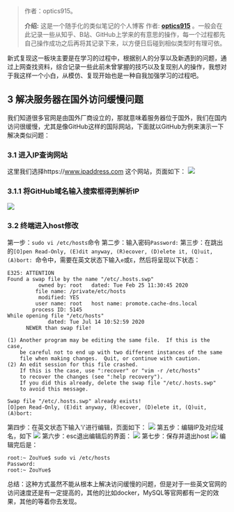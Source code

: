 > 作者：optics915。
>
> **介绍:** 这是一个随手化的类似笔记的个人博客 作者: **[optics915](https://optics915.gitee.io/docsify-blog)** 。一般会在此记录一些从知乎、B站、GitHub上学来的有意思的操作，每一个过程都先自己操作成功之后再将其记录下来，以方便日后碰到相似类型时有理可依。

新式复现这一板块主要是在学习的过程中，根据别人的分享以及新遇到的问题，通过上网查找资料，综合记录一些此前未曾掌握的技巧以及复现别人的操作，我想对于我这样一个小白，从模仿、复现开始也是一种自我加强学习的过程吧。

## 3 解决服务器在国外访问缓慢问题
我们知道很多官网是由国外厂商设立的，那就意味着服务器位于国外，我们在国内访问很缓慢，尤其是像GitHub这样的国际网站，下面就以GitHub为例来演示一下解决类似问题：
### 3.1 进入IP查询网站
这里我们选择https://www.ipaddress.com 这个网站，页面如下：
![](https://s1.ax1x.com/2020/07/14/UUPVJO.png)
### 3.1.1 将GitHub域名输入搜索框得到解析IP
![](https://s1.ax1x.com/2020/07/14/UUPFdx.png)
### 3.2 终端进入host修改
第一步：`sudo vi /etc/hosts`命令
第二步：输入密码`Password:`
第三步：在跳出的`[O]pen Read-Only, (E)dit anyway, (R)ecover, (D)elete it, (Q)uit, (A)bort: `命令中，需要在英文状态下输入`e`或`E`，然后将呈现以下状态：
```
E325: ATTENTION
Found a swap file by the name "/etc/.hosts.swp"
          owned by: root   dated: Tue Feb 25 11:30:45 2020
         file name: /private/etc/hosts
          modified: YES
         user name: root   host name: promote.cache-dns.local
        process ID: 5145
While opening file "/etc/hosts"
             dated: Tue Jul 14 10:52:59 2020
      NEWER than swap file!

(1) Another program may be editing the same file.  If this is the case,
    be careful not to end up with two different instances of the same
    file when making changes.  Quit, or continue with caution.
(2) An edit session for this file crashed.
    If this is the case, use ":recover" or "vim -r /etc/hosts"
    to recover the changes (see ":help recovery").
    If you did this already, delete the swap file "/etc/.hosts.swp"
    to avoid this message.

Swap file "/etc/.hosts.swp" already exists!
[O]pen Read-Only, (E)dit anyway, (R)ecover, (D)elete it, (Q)uit, (A)bort: 
```
第四步：在英文状态下输入'i'进行编辑，页面如下：
![](https://s1.ax1x.com/2020/07/14/UUPko6.png)
第五步：编辑IP及对应域名，如下
![](https://s1.ax1x.com/2020/07/14/UUPEFK.png)
第六步：esc退出编辑后的界面：
![](https://s1.ax1x.com/2020/07/14/UUPie1.png)
第七步：保存并退出host
![](https://s1.ax1x.com/2020/07/14/UUPZWD.png)
编辑完后是：
```
root:~ ZouYue$ sudo vi /etc/hosts
Password:
root:~ ZouYue$ 
```
总结：这种方式虽然不能从根本上解决访问缓慢的问题，但是对于一些英文官网的访问速度还是有一定提高的，其他的比如docker，MySQL等官网都有一定的效果，其他的等着你去发现。